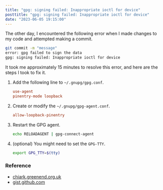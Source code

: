 ```yaml
---
title: "gpg: signing failed: Inappropriate ioctl for device"
posttitle: "gpg: signing failed: Inappropriate ioctl for device"
date: "2023-06-05 19:15:00"
---
```


The other day, I encountered the following error when I made changes to my code and
attempted making a commit.

```sh
git commit -m "message"
error: gpg failed to sign the data
gpg: signing failed: Inappropriate ioctl for device
```

It took me approximately 15 minutes to resolve this error, and here are the steps I took to fix it.

1. Add the following line to `~/.gnupg/gpg.conf`.
   ```conf
   use-agent
   pinentry-mode loopback
   ```
2. Create or modify the `~/.gnupg/gpg-agent.conf`.
   ```conf
   allow-loopback-pinentry
   ```
3. Restart the GPG agent.
   ```sh
   echo RELOADAGENT | gpg-connect-agent
   ```
4. (optional) You might need to set the `GPG-TTY`.

   ```sh
   export GPG_TTY=$(tty)
   ```

### Reference

- [chiark.greenend.org.uk](https://www.chiark.greenend.org.uk/pipermail/sgo-software-discuss/2020/000690.html)
- [gist.github.com](https://gist.github.com/repodevs/a18c7bb42b2ab293155aca889d447f1b)
